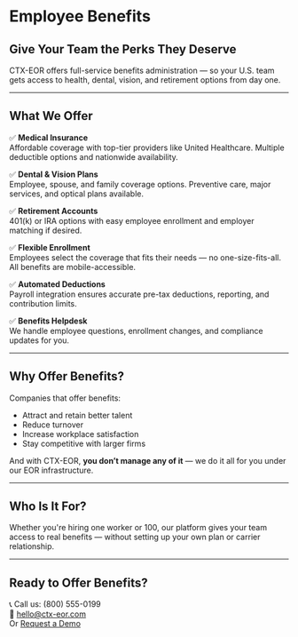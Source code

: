
# Employee Benefits

## Give Your Team the Perks They Deserve

CTX-EOR offers full-service benefits administration — so your U.S. team gets access to health, dental, vision, and retirement options from day one.

---

## What We Offer

✅ **Medical Insurance**  
Affordable coverage with top-tier providers like United Healthcare. Multiple deductible options and nationwide availability.

✅ **Dental & Vision Plans**  
Employee, spouse, and family coverage options. Preventive care, major services, and optical plans available.

✅ **Retirement Accounts**  
401(k) or IRA options with easy employee enrollment and employer matching if desired.

✅ **Flexible Enrollment**  
Employees select the coverage that fits their needs — no one-size-fits-all. All benefits are mobile-accessible.

✅ **Automated Deductions**  
Payroll integration ensures accurate pre-tax deductions, reporting, and contribution limits.

✅ **Benefits Helpdesk**  
We handle employee questions, enrollment changes, and compliance updates for you.

---

## Why Offer Benefits?

Companies that offer benefits:

- Attract and retain better talent
- Reduce turnover
- Increase workplace satisfaction
- Stay competitive with larger firms

And with CTX-EOR, **you don’t manage any of it** — we do it all for you under our EOR infrastructure.

---

## Who Is It For?

Whether you're hiring one worker or 100, our platform gives your team access to real benefits — without setting up your own plan or carrier relationship.

---

## Ready to Offer Benefits?

📞 Call us: (800) 555-0199  
📧 hello@ctx-eor.com  
Or [Request a Demo](#)
